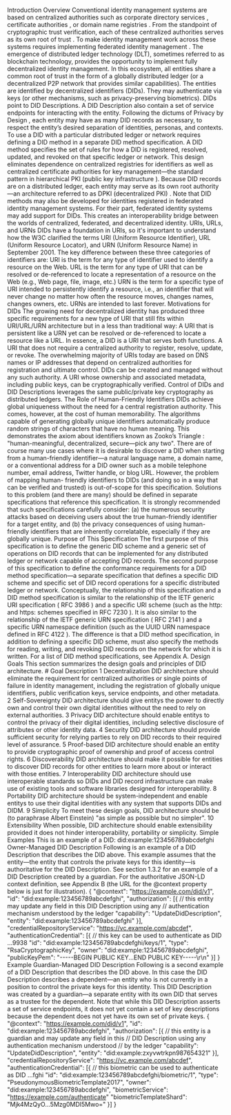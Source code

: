 Introduction Overview Conventional identity management systems are based on centralized authorities such as corporate directory services , certificate authorities , or domain name registries . From the standpoint of cryptographic trust verification, each of these centralized authorities serves as its own root of trust . To make identity management work across these systems requires implementing federated identity management . The emergence of distributed ledger technology (DLT), sometimes referred to as blockchain technology, provides the opportunity to implement fully decentralized identity management. In this ecosystem, all entities share a common root of trust in the form of a globally distributed ledger (or a decentralized P2P network that provides similar capabilities). The entities are identified by decentralized identifiers (DIDs). They may authenticate via keys (or other mechanisms, such as privacy-preserving biometrics). DIDs point to DID Descriptions. A DID Description also contain a set of service endpoints for interacting with the entity. Following the dictums of Privacy by Design , each entity may have as many DID records as necessary, to respect the entity’s desired separation of identities, personas, and contexts. To use a DID with a particular distributed ledger or network requires defining a DID method in a separate DID method specification. A DID method specifies the set of rules for how a DID is registered, resolved, updated, and revoked on that specific ledger or network. This design eliminates dependence on centralized registries for identifiers as well as centralized certificate authorities for key management—the standard pattern in hierarchical PKI (public key infrastructure ). Because DID records are on a distributed ledger, each entity may serve as its own root authority—an architecture referred to as DPKI (decentralized PKI) . Note that DID methods may also be developed for identities registered in federated identity management systems. For their part, federated identity systems may add support for DIDs. This creates an interoperability bridge between the worlds of centralized, federated, and decentralized identity. URIs, URLs, and URNs DIDs have a foundation in URIs, so it's important to understand how the W3C clarified the terms URI (Uniform Resource Identifier), URL (Uniform Resource Locator), and URN (Uniform Resource Name) in September 2001. The key difference between these three categories of identifiers are: URI is the term for any type of identifier used to identify a resource on the Web. URL is the term for any type of URI that can be resolved or de-referenced to locate a representation of a resource on the Web (e.g., Web page, file, image, etc.) URN is the term for a specific type of URI intended to persistently identify a resource, i.e., an identifier that will never change no matter how often the resource moves, changes names, changes owners, etc. URNs are intended to last forever. Motivations for DIDs The growing need for decentralized identity has produced three specific requirements for a new type of URI that still fits within URI/URL/URN architecture but in a less than traditional way: A URI that is persistent like a URN yet can be resolved or de-referenced to locate a resource like a URL. In essence, a DID is a URI that serves both functions. A URI that does not require a centralized authority to register, resolve, update, or revoke. The overwhelming majority of URIs today are based on DNS names or IP addresses that depend on centralized authorities for registration and ultimate control. DIDs can be created and managed without any such authority. A URI whose ownership and associated metadata, including public keys, can be cryptographically verified. Control of DIDs and DID Descriptions leverages the same public/private key cryptography as distributed ledgers. The Role of Human-Friendly Identifiers DIDs achieve global uniqueness without the need for a central registration authority. This comes, however, at the cost of human memorability. The algorithms capable of generating globally unique identifiers automatically produce random strings of characters that have no human meaning. This demonstrates the axiom about identifiers known as Zooko’s Triangle : "human-meaningful, decentralized, secure—pick any two". There are of course many use cases where it is desirable to discover a DID when starting from a human-friendly identifier—a natural language name, a domain name, or a conventional address for a DID owner such as a mobile telephone number, email address, Twitter handle, or blog URL. However, the problem of mapping human- friendly identifiers to DIDs (and doing so in a way that can be verified and trusted) is out-of-scope for this specification. Solutions to this problem (and there are many) should be defined in separate specifications that reference this specification. It is strongly recommended that such specifications carefully consider: (a) the numerous security attacks based on deceiving users about the true human-friendly identifier for a target entity, and (b) the privacy consequences of using human-friendly identifiers that are inherently correlatable, especially if they are globally unique. Purpose of This Specification The first purpose of this specification is to define the generic DID scheme and a generic set of operations on DID records that can be implemented for any distributed ledger or network capable of accepting DID records. The second purpose of this specification to define the conformance requirements for a DID method specification—a separate specification that defines a specific DID scheme and specific set of DID record operations for a specific distributed ledger or network. Conceptually, the relationship of this specification and a DID method specification is similar to the relationship of the IETF generic URI specification ( RFC 3986 ) and a specific URI scheme (such as the http: and https: schemes specified in RFC 7230 ). It is also similar to the relationship of the IETF generic URN specification ( RFC 2141 ) and a specific URN namespace definition (such as the UUID URN namespace defined in RFC 4122 ). The difference is that a DID method specification, in addition to defining a specific DID scheme, must also specify the methods for reading, writing, and revoking DID records on the network for which it is written. For a list of DID method specifications, see Appendix A. Design Goals This section summarizes the design goals and principles of DID architecture. # Goal Description 1 Decentralization DID architecture should eliminate the requirement for centralized authorities or single points of failure in identity management, including the registration of globally unique identifiers, public verification keys, service endpoints, and other metadata. 2 Self-Sovereignty DID architecture should give entitys the power to directly own and control their own digital identities without the need to rely on external authorities. 3 Privacy DID architecture should enable entitys to control the privacy of their digital identities, including selective disclosure of attributes or other identity data. 4 Security DID architecture should provide sufficient security for relying parties to rely on DID records to their required level of assurance. 5 Proof-based DID architecture should enable an entity to provide cryptographic proof of ownership and proof of access control rights. 6 Discoverability DID architecture should make it possible for entities to discover DID records for other entities to learn more about or interact with those entities. 7 Interoperability DID architecture should use interoperable standards so DIDs and DID record infrastructure can make use of existing tools and software libraries designed for interoperability. 8 Portability DID architecture should be system-independent and enable entitys to use their digital identities with any system that supports DIDs and DIDM. 9 Simplicity To meet these design goals, DID architecture should be (to paraphrase Albert Einstein) "as simple as possible but no simpler". 10 Extensibility When possible, DID architecture should enable extensibility provided it does not hinder interoperability, portability or simplicity. Simple Examples This is an example of a DID: did:example:123456789abcdefghi Owner-Managed DID Description Following is an example of a DID Description that describes the DID above. This example assumes that the entity—the entity that controls the private keys for this identity—is authoritative for the DID Description. See section 1.3.2 for an example of a DID Description created by a guardian. For the authoritative JSON-LD context definition, see Appendix B (the URL for the @context property below is just for illustration). { "@context": "https://example.com/did/v1", "id": "did:example:123456789abcdefghi", "authorization": [{ // this entity may update any field in this DID Description using any // authentication mechanism understood by the ledger "capability": "UpdateDidDescription", "entity": "did:example:123456789abcdefghi" }], "credentialRepositoryService": "https://vc.example.com/abcdef", "authenticationCredential": [{ // this key can be used to authenticate as DID ...9938 "id": "did:example:123456789abcdefghi/keys/1", "type": "RsaCryptographicKey", "owner": "did:example:123456789abcdefghi", "publicKeyPem": "-----BEGIN PUBLIC KEY...END PUBLIC KEY-----\r\n" }] } Example Guardian-Managed DID Description Following is a second example of a DID Description that describes the DID above. In this case the DID Description describes a dependent—an entity who is not currently in a position to control the private keys for this identity. This DID Description was created by a guardian—a separate entity with its own DID that serves as a trustee for the dependent. Note that while this DID Description asserts a set of service endpoints, it does not yet contain a set of key descriptions because the dependent does not yet have its own set of private keys. { "@context": "https://example.com/did/v1", "id": "did:example:123456789abcdefghi", "authorization": [{ // this entity is a guardian and may update any field in this // DID Description using any authentication mechanism understood // by the ledger "capability": "UpdateDidDescription", "entity": "did:example:zxyvwtrkpn987654321" }], "credentialRepositoryService": "https://vc.example.com/abcdef", "authenticationCredential": [{ // this biometric can be used to authenticate as DID ...fghi "id": "did:example:123456789abcdefghi/biometric/1", "type": "PseudonymousBiometricTemplate2017", "owner": "did:example:123456789abcdefghi", "biometricService": "https://example.com/authenticate" "biometricTemplateShard": "Mjk4MzQyO...5Mzg0MDI5Mwo=" }] }

